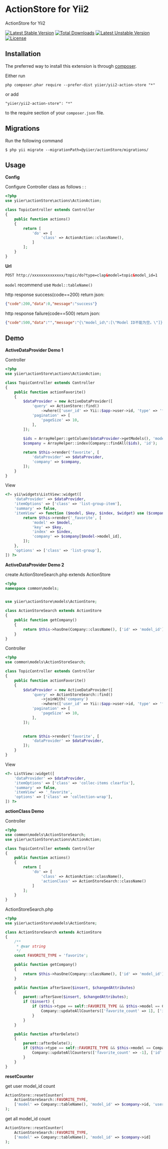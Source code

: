 ActionStore for Yii2
====================
ActionStore for Yii2

[![Latest Stable Version](https://poser.pugx.org/yiier/yii2-action-store/v/stable)](https://packagist.org/packages/yiier/yii2-action-store) 
[![Total Downloads](https://poser.pugx.org/yiier/yii2-action-store/downloads)](https://packagist.org/packages/yiier/yii2-action-store) 
[![Latest Unstable Version](https://poser.pugx.org/yiier/yii2-action-store/v/unstable)](https://packagist.org/packages/yiier/yii2-action-store) 
[![License](https://poser.pugx.org/yiier/yii2-action-store/license)](https://packagist.org/packages/yiier/yii2-action-store)


Installation
------------

The preferred way to install this extension is through [composer](http://getcomposer.org/download/).

Either run

```
php composer.phar require --prefer-dist yiier/yii2-action-store "*"
```

or add

```
"yiier/yii2-action-store": "*"
```

to the require section of your `composer.json` file.


Migrations
-----------

Run the following command

```shell
$ php yii migrate --migrationPath=@yiier/actionStore/migrations/
```

Usage
-----

**Config**

Configure Controller class as follows : :

```php
<?php
use yiier\actionStore\actions\ActionAction;

class TopicController extends Controller
{
    public function actions()
    {
        return [
            'do' => [
                'class' => ActionAction::className(),
            ]
        ];
    }
}
```

**Url**
 
```html
POST http://xxxxxxxxxxxxxx/topic/do?type=clap&model=topic&model_id=1
```

`model` recommend use `Model::tableName()`  


http response success(code==200) return json:

```json
{"code":200,"data":0,"message":"success"}
```


http response failure(code==500) return json:

```json
{"code":500,"data":"","message":"{\"model_id\":[\"Model ID不能为空。\"]}"}
```

Demo
------

**ActiveDataProvider Demo 1**

Controller

```php
<?php
use yiier\actionStore\actions\ActionAction;

class TopicController extends Controller
{
    public function actionFavorite()
    {
        $dataProvider = new ActiveDataProvider([
            'query' => ActionStore::find()
                ->where(['user_id' => Yii::$app->user->id, 'type' => 'favorite']),
            'pagination' => [
                'pageSize' => 10,
            ],
        ]);
        
        $ids = ArrayHelper::getColumn($dataProvider->getModels(), 'model_id');
        $company = ArrayHelper::index(Company::findAll($ids), 'id');

        return $this->render('favorite', [
            'dataProvider' => $dataProvider,
            'company' => $company,
        ]);
    }
}
``` 

View


```php
<?= yii\widgets\ListView::widget([
    'dataProvider' => $dataProvider,
    'itemOptions' => ['class' => 'list-group-item'],
    'summary' => false,
    'itemView' => function ($model, $key, $index, $widget) use ($company) {
        return $this->render('_favorite', [
            'model' => $model,
            'key' => $key,
            'index' => $index,
            'company' => $company[$model->model_id],
        ]);
    },
    'options' => ['class' => 'list-group'],
]) ?>
```


**ActiveDataProvider Demo 2**

create ActionStoreSearch.php extends ActionStore

```php
<?php
namespace common\models;


use yiier\actionStore\models\ActionStore;

class ActionStoreSearch extends ActionStore
{
    public function getCompany()
    {
        return $this->hasOne(Company::className(), ['id' => 'model_id']);
    }
}
```

Controller

```php
<?php
use common\models\ActionStoreSearch;

class TopicController extends Controller
{
    public function actionFavorite()
    {
        $dataProvider = new ActiveDataProvider([
            'query' => ActionStoreSearch::find()
                ->joinWith('company')
                ->where(['user_id' => Yii::$app->user->id, 'type' => 'favorite']),
            'pagination' => [
                'pageSize' => 10,
            ],
        ]);
      

        return $this->render('favorite', [
            'dataProvider' => $dataProvider,
        ]);
    }
}
```
View

```php
<?= ListView::widget([
    'dataProvider' => $dataProvider,
    'itemOptions' => ['class' => 'collec-items clearfix'],
    'summary' => false,
    'itemView' => '_favorite',
    'options' => ['class' => 'collection-wrap'],
]) ?>
``` 


**actionClass Demo**

Controller

```php
<?php
use common\models\ActionStoreSearch;
use yiier\actionStore\actions\ActionAction;

class TopicController extends Controller
{
    public function actions()
    {
        return [
            'do' => [
                'class' => ActionAction::className(),
                'actionClass' => ActionStoreSearch::className()
            ]
        ];
    }
}
```

ActionStoreSearch.php

```php
<?php
use yiier\actionStore\models\ActionStore;

class ActionStoreSearch extends ActionStore
{
    /**
     * @var string
     */
    const FAVORITE_TYPE = 'favorite';

    public function getCompany()
    {
        return $this->hasOne(Company::className(), ['id' => 'model_id']);
    }

    public function afterSave($insert, $changedAttributes)
    {
        parent::afterSave($insert, $changedAttributes);
        if ($insert) {
            if ($this->type == self::FAVORITE_TYPE && $this->model == Company::tableName()) {
                Company::updateAllCounters(['favorite_count' => 1], ['id' => $this->model_id]);
            }
        }
    }

    public function afterDelete()
    {
        parent::afterDelete();
        if ($this->type == self::FAVORITE_TYPE && $this->model == Company::tableName()) {
            Company::updateAllCounters(['favorite_count' => -1], ['id' => $this->model_id]);
        }
    }
}
```

**resetCounter**

get user model_id count

```php
ActionStore::resetCounter(
    ActionStoreSearch::FAVORITE_TYPE,
    ['model' => Company::tableName(), 'model_id' => $company->id, 'user_id' => \Yii::$app->user->id]
);
```

get all  model_id count

```php
ActionStore::resetCounter(
    ActionStoreSearch::FAVORITE_TYPE,
    ['model' => Company::tableName(), 'model_id' => $company->id]
);
```
